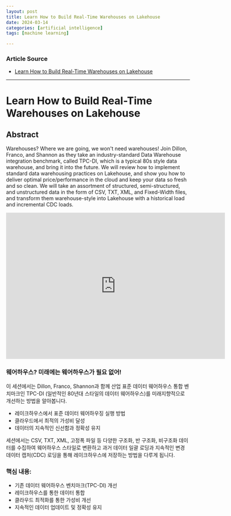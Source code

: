 ```yaml
---
layout: post
title: Learn How to Build Real-Time Warehouses on Lakehouse
date: 2024-03-14
categories: [artificial intelligence]
tags: [machine learning]

---
```


### Article Source


* [Learn How to Build Real-Time Warehouses on Lakehouse](https://www.youtube.com/watch?v=zMbeP6Zc_Xk)

---

# Learn How to Build Real-Time Warehouses on Lakehouse

## Abstract
Warehouses? Where we are going, we won't need warehouses!  Join Dillon, Franco, and Shannon as they take an industry-standard Data Warehouse integration benchmark, called TPC-DI, which is a typical 80s style data warehouse, and bring it into the future.  We will review how to implement standard data warehousing practices on Lakehouse, and show you how to deliver optimal price/performance in the cloud and keep your data so fresh and so clean.  We will take an assortment of structured, semi-structured, and unstructured data in the form of CSV, TXT, XML, and Fixed-Width files, and transform them warehouse-style into Lakehouse with a historical load and incremental CDC loads.  


<iframe width="600" height="400" src="https://www.youtube.com/embed/zMbeP6Zc_Xk?si=kR26jdzxnNGgktJj" title="YouTube video player" frameborder="0" allow="accelerometer; autoplay; clipboard-write; encrypted-media; gyroscope; picture-in-picture; web-share" allowfullscreen></iframe>


### 웨어하우스? 미래에는 웨어하우스가 필요 없어!
이 세션에서는 Dillon, Franco, Shannon과 함께 산업 표준 데이터 웨어하우스 통합 벤치마크인 TPC-DI (일반적인 80년대 스타일의 데이터 웨어하우스)를 미래지향적으로 개선하는 방법을 알아봅니다.

* 레이크하우스에서 표준 데이터 웨어하우징 실행 방법
* 클라우드에서 최적의 가성비 달성
* 데이터의 지속적인 신선함과 정확성 유지


세션에서는 CSV, TXT, XML, 고정폭 파일 등 다양한 구조화, 반 구조화, 비구조화 데이터를 수집하여 웨어하우스 스타일로 변환하고 과거 데이터 일괄 로딩과 지속적인 변경 데이터 캡처(CDC) 로딩을 통해 레이크하우스에 저장하는 방법을 다루게 됩니다.

### 핵심 내용:

* 기존 데이터 웨어하우스 벤치마크(TPC-DI) 개선
* 레이크하우스를 통한 데이터 통합
* 클라우드 최적화를 통한 가성비 개선
* 지속적인 데이터 업데이트 및 정확성 유지